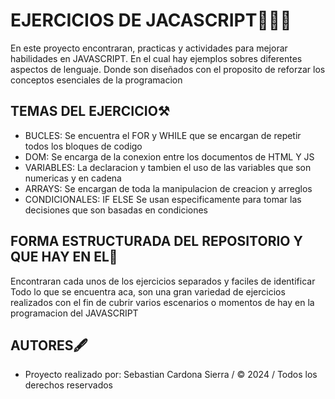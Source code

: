 # EJERCICIOS DE JACASCRIPT👨🏼‍💻

En este proyecto encontraran, practicas y actividades para mejorar habilidades en JAVASCRIPT. En el cual hay ejemplos sobres diferentes aspectos de lenguaje.
Donde son diseñados con el proposito de reforzar los conceptos esenciales de la programacion

## TEMAS DEL EJERCICIO⚒

- BUCLES: Se encuentra el FOR y WHILE que se encargan de repetir todos los bloques de codigo
- DOM: Se encarga de la conexion entre los documentos de HTML Y JS
- VARIABLES: La declaracion y tambien el uso de las variables que son numericas y en cadena
- ARRAYS: Se encargan de toda la manipulacion de creacion y arreglos
- CONDICIONALES: IF ELSE Se usan especificamente para tomar las decisiones que son basadas en condiciones

## FORMA ESTRUCTURADA DEL REPOSITORIO Y QUE HAY EN EL🎯

Encontraran cada unos de los ejercicios separados y faciles de identificar
Todo lo que se encuentra aca, son una gran variedad de ejercicios realizados con el fin de cubrir varios escenarios o momentos de hay en la programacion del JAVASCRIPT

## AUTORES🖋
- Proyecto realizado por: Sebastian Cardona Sierra / © 2024 / Todos los derechos reservados